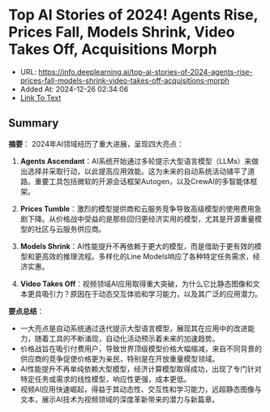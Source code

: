 # Top AI Stories of 2024! Agents Rise, Prices Fall, Models Shrink, Video Takes Off, Acquisitions Morph
- URL: https://info.deeplearning.ai/top-ai-stories-of-2024-agents-rise-prices-fall-models-shrink-video-takes-off-acquisitions-morph
- Added At: 2024-12-26 02:34:06
- [Link To Text](2024-12-26-top-ai-stories-of-2024!-agents-rise,-prices-fall,-models-shrink,-video-takes-off,-acquisitions-morph_raw.md)

## Summary
**摘要**：
2024年AI领域经历了重大进展，呈现四大亮点：

1. **Agents Ascendant**：AI系统开始通过多轮提示大型语言模型（LLMs）来做出选择并采取行动，以此提高应用效能。这为未来的自动系统活动铺平了道路。重要工具包括微软的开源会话框架Autogen，以及CrewAI的多智能体框架。

2. **Prices Tumble**：激烈的模型提供商和云服务竞争导致高级模型的使用费用急剧下降。从价格战中受益的是那些回归更经济实用的模型，尤其是开源重量模型的社区与云服务供应商。

3. **Models Shrink**：AI性能提升不再依赖于更大的模型，而是借助于更有效的模型和更高效的推理流程。多样化的Line Models响应了各种特定任务需求，经济实惠。

4. **Video Takes Off**：视频领域AI应用取得重大突破，为什么它比静态图像和文本更具吸引力？原因在于动态交互体验和学习能力，以及其广泛的应用潜力。

**要点总结**：
- 一大亮点是自动系统通过迭代提示大型语言模型，展现其在应用中的改进能力，随着工具的不断涌现，自动化活动预示着未来的加速趋势。
- 价格战旨在吸引付费用户，导致世界顶级模型价格大幅缩减，来自不同背景的供应商的竞争促使价格更为亲民，特别是在开放重量模型领域。
- AI性能提升不再单纯依赖大型模型，经济计算模型取得成功，出现了专门针对特定任务或需求的线性模型，响应性更强，成本更低。
- 视频AI应用快速崛起，得益于其动态性、交互性和学习能力，远超静态图像与文本，展示AI技术为视频领域的深度革新带来的潜力与新篇章。
